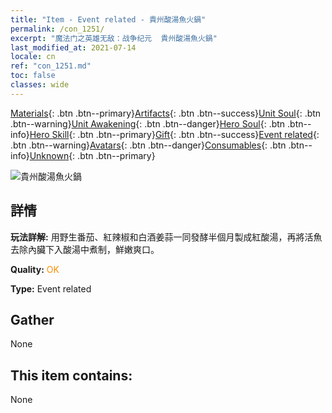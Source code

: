 ```yaml
---
title: "Item - Event related - 貴州酸湯魚火鍋"
permalink: /con_1251/
excerpt: "魔法门之英雄无敌：战争纪元  貴州酸湯魚火鍋"
last_modified_at: 2021-07-14
locale: cn
ref: "con_1251.md"
toc: false
classes: wide
---
```

 [Materials](/ItemsCN/){: .btn .btn--primary}[Artifacts](/ItemsCN/Artifacts/){: .btn .btn--success}[Unit Soul](/ItemsCN/UnitSoul/){: .btn .btn--warning}[Unit Awakening](/ItemsCN/UnitAwakening/){: .btn .btn--danger}[Hero Soul](/ItemsCN/HeroSoul/){: .btn .btn--info}[Hero Skill](/ItemsCN/HeroSkill/){: .btn .btn--primary}[Gift](/ItemsCN/Gift/){: .btn .btn--success}[Event related](/ItemsCN/Events/){: .btn .btn--warning}[Avatars](/ItemsCN/Avatars/){: .btn .btn--danger}[Consumables](/ItemsCN/Consumables/){: .btn .btn--info}[Unknown](/ItemsCN/Unknown/){: .btn .btn--primary}

 ![貴州酸湯魚火鍋](/images/t/i_81533331.png)

## 詳情
 **玩法詳解:** 用野生番茄、紅辣椒和白酒姜蒜一同發酵半個月製成紅酸湯，再將活魚去除內臟下入酸湯中煮制，鮮嫩爽口。

 **Quality:** <span style="color: #FF8C00">OK</span>

 **Type:** Event related

## Gather

  None

## This item contains:

  None

